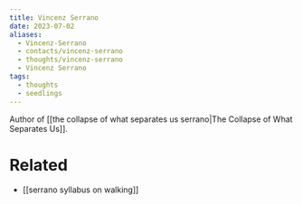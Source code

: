 ```yaml
---
title: Vincenz Serrano
date: 2023-07-02
aliases:
  - Vincenz-Serrano
  - contacts/vincenz-serrano
  - thoughts/vincenz-serrano
  - Vincenz Serrano
tags:
  - thoughts
  - seedlings
---
```

Author of [[the collapse of what separates us serrano|The Collapse of What Separates Us]].

# Related

- [[serrano syllabus on walking]]